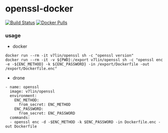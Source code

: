 # openssl-docker

[![Build Status](https://cloud.drone.io/api/badges/v7lin/openssl-docker/status.svg)](https://cloud.drone.io/v7lin/openssl-docker)
[![Docker Pulls](https://img.shields.io/docker/pulls/v7lin/openssl.svg)](https://hub.docker.com/r/v7lin/openssl)

### usage

* docker

````
docker run --rm -it v7lin/openssl sh -c "openssl version"
docker run --rm -it -v ${PWD}:/export v7lin/openssl sh -c "openssl enc -e -${ENC_METHOD} -k ${ENC_PASSWORD} -in /export/Dockerfile -out /export/Dockerfile.enc"
````

* drone

````
- name: openssl
  image: v7lin/openssl
  environment:
    ENC_METHOD:
      from_secret: ENC_METHOD
    ENC_PASSWORD:
      from_secret: ENC_PASSWORD
  commands:
  - openssl enc -d -$ENC_METHOD -k $ENC_PASSWORD -in Dockerfile.enc -out Dockerfile
````